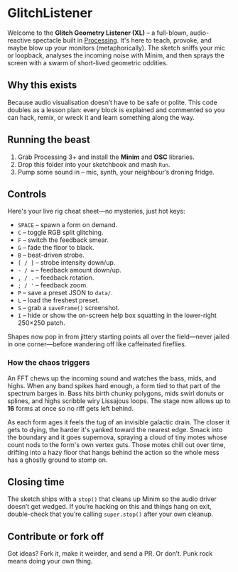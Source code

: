 # GlitchListener

Welcome to the **Glitch Geometry Listener (XL)** – a full-blown, audio-reactive spectacle built in [Processing](https://processing.org/).  It's here to teach, provoke, and maybe blow up your monitors (metaphorically).  The sketch sniffs your mic or loopback, analyses the incoming noise with Minim, and then sprays the screen with a swarm of short-lived geometric oddities.

## Why this exists

Because audio visualisation doesn’t have to be safe or polite.  This code doubles as a lesson plan: every block is explained and commented so you can hack, remix, or wreck it and learn something along the way.

## Running the beast

1. Grab Processing 3+ and install the **Minim** and **OSC** libraries.
2. Drop this folder into your sketchbook and mash `Run`.
3. Pump some sound in – mic, synth, your neighbour’s droning fridge.

## Controls

Here's your live rig cheat sheet—no mysteries, just hot keys:

* `SPACE` – spawn a form on demand.
* `C` – toggle RGB split glitching.
* `F` – switch the feedback smear.
* `G` – fade the floor to black.
* `B` – beat-driven strobe.
* `[ / ]` – strobe intensity down/up.
* `- / =` – feedback amount down/up.
* `, / .` – feedback rotation.
* `; / '` – feedback zoom.
* `P` – save a preset JSON to `data/`.
* `L` – load the freshest preset.
* `S` – grab a `saveFrame()` screenshot.
* `I` – hide or show the on-screen help box squatting in the lower-right 250×250 patch.

Shapes now pop in from jittery starting points all over the field—never jailed in one corner—before wandering off like caffeinated fireflies.

### How the chaos triggers

An FFT chews up the incoming sound and watches the bass, mids, and highs. When any band spikes hard enough, a form tied to that part of the spectrum barges in. Bass hits birth chunky polygons, mids swirl donuts or splines, and highs scribble wiry Lissajous loops. The stage now allows up to **16** forms at once so no riff gets left behind.

As each form ages it feels the tug of an invisible galactic drain.  The closer it gets to dying, the harder it's yanked toward the nearest edge.  Smack into the boundary and it goes supernova, spraying a cloud of tiny motes whose count nods to the form's own vertex guts.  Those motes chill out over time, drifting into a hazy floor that hangs behind the action so the whole mess has a ghostly ground to stomp on.

## Closing time

The sketch ships with a `stop()` that cleans up Minim so the audio driver doesn’t get wedged.  If you’re hacking on this and things hang on exit, double-check that you’re calling `super.stop()` after your own cleanup.

## Contribute or fork off

Got ideas?  Fork it, make it weirder, and send a PR.  Or don’t.  Punk rock means doing your own thing.

